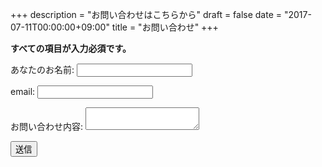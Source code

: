 +++
description = "お問い合わせはこちらから"
draft = false
date = "2017-07-11T00:00:00+09:00"
title = "お問い合わせ"
+++

<!--more-->

**すべての項目が入力必須です。**

<form name="contact" netlify-honeypot="bot-field" action="../thank-you" netlify>
  <p style="display: none;">
    <label>Don’t fill this out: <input name="bot-field"></label>
  </p>
  <p>
    <label>あなたのお名前: <input type="text" name="name" required></label>
  </p>
  <p>
    <label>email: <input type="email" name="email" required></label>
  </p>
  <p>
    <label>お問い合わせ内容: <textarea name="message" required></textarea></label>
  </p>
  <p>
    <button type="submit">送信</button>
  </p>
</form>
